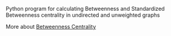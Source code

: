 Python program for calculating Betweenness and Standardized Betweenness centrality in undirected and unweighted graphs

More about [Betweenness Centrality](https://www.geeksforgeeks.org/betweenness-centrality-centrality-measure/)